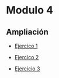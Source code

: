 # Modulo 4

## Ampliación

- [Ejercico 1](/ejercicios/modulo4ejercicio1.md)

- [Ejercico 2](/ejercicios/modulo4ejercicio2.md)

- [Ejercicio 3](/ejercicios/modulo4ejercicio3.md)
